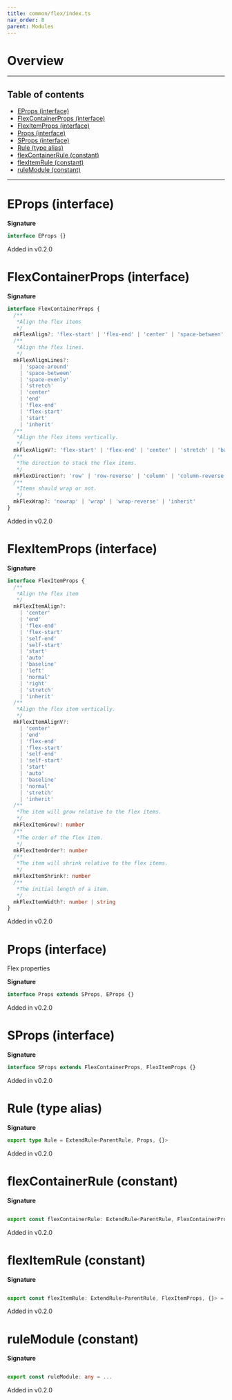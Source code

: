 ```yaml
---
title: common/flex/index.ts
nav_order: 8
parent: Modules
---
```


# Overview

---

<h2 class="text-delta">Table of contents</h2>

- [EProps (interface)](#eprops-interface)
- [FlexContainerProps (interface)](#flexcontainerprops-interface)
- [FlexItemProps (interface)](#flexitemprops-interface)
- [Props (interface)](#props-interface)
- [SProps (interface)](#sprops-interface)
- [Rule (type alias)](#rule-type-alias)
- [flexContainerRule (constant)](#flexcontainerrule-constant)
- [flexItemRule (constant)](#flexitemrule-constant)
- [ruleModule (constant)](#rulemodule-constant)

---

# EProps (interface)

**Signature**

```ts
interface EProps {}
```

Added in v0.2.0

# FlexContainerProps (interface)

**Signature**

```ts
interface FlexContainerProps {
  /**
   *Align the flex items
   */
  mkFlexAlign?: 'flex-start' | 'flex-end' | 'center' | 'space-between' | 'space-around' | 'inherit'
  /**
   *Align the flex lines.
   */
  mkFlexAlignLines?:
    | 'space-around'
    | 'space-between'
    | 'space-evenly'
    | 'stretch'
    | 'center'
    | 'end'
    | 'flex-end'
    | 'flex-start'
    | 'start'
    | 'inherit'
  /**
   *Align the flex items vertically.
   */
  mkFlexAlignV?: 'flex-start' | 'flex-end' | 'center' | 'stretch' | 'baseline' | 'inherit'
  /**
   *The direction to stack the flex items.
   */
  mkFlexDirection?: 'row' | 'row-reverse' | 'column' | 'column-reverse' | 'inherit'
  /**
   *Items should wrap or not.
   */
  mkFlexWrap?: 'nowrap' | 'wrap' | 'wrap-reverse' | 'inherit'
}
```

Added in v0.2.0

# FlexItemProps (interface)

**Signature**

```ts
interface FlexItemProps {
  /**
   *Align the flex item
   */
  mkFlexItemAlign?:
    | 'center'
    | 'end'
    | 'flex-end'
    | 'flex-start'
    | 'self-end'
    | 'self-start'
    | 'start'
    | 'auto'
    | 'baseline'
    | 'left'
    | 'normal'
    | 'right'
    | 'stretch'
    | 'inherit'
  /**
   *Align the flex item vertically.
   */
  mkFlexItemAlignV?:
    | 'center'
    | 'end'
    | 'flex-end'
    | 'flex-start'
    | 'self-end'
    | 'self-start'
    | 'start'
    | 'auto'
    | 'baseline'
    | 'normal'
    | 'stretch'
    | 'inherit'
  /**
   *The item will grow relative to the flex items.
   */
  mkFlexItemGrow?: number
  /**
   *The order of the flex item.
   */
  mkFlexItemOrder?: number
  /**
   *The item will shrink relative to the flex items.
   */
  mkFlexItemShrink?: number
  /**
   *The initial length of a item.
   */
  mkFlexItemWidth?: number | string
}
```

Added in v0.2.0

# Props (interface)

Flex properties

**Signature**

```ts
interface Props extends SProps, EProps {}
```

Added in v0.2.0

# SProps (interface)

**Signature**

```ts
interface SProps extends FlexContainerProps, FlexItemProps {}
```

Added in v0.2.0

# Rule (type alias)

**Signature**

```ts
export type Rule = ExtendRule<ParentRule, Props, {}>
```

Added in v0.2.0

# flexContainerRule (constant)

**Signature**

```ts

export const flexContainerRule: ExtendRule<ParentRule, FlexContainerProps, {}> = ...

```

Added in v0.2.0

# flexItemRule (constant)

**Signature**

```ts

export const flexItemRule: ExtendRule<ParentRule, FlexItemProps, {}> = ...

```

Added in v0.2.0

# ruleModule (constant)

**Signature**

```ts

export const ruleModule: any = ...

```

Added in v0.2.0
